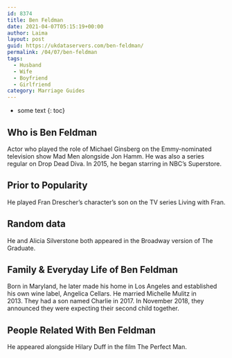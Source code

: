 ```yaml
---
id: 8374
title: Ben Feldman
date: 2021-04-07T05:15:19+00:00
author: Laima
layout: post
guid: https://ukdataservers.com/ben-feldman/
permalink: /04/07/ben-feldman
tags:
  - Husband
  - Wife
  - Boyfriend
  - Girlfriend
category: Marriage Guides
---
```


* some text
{: toc}


## Who is Ben Feldman
                  
                  
                  
Actor who played the role of Michael Ginsberg on the Emmy-nominated television show Mad Men alongside Jon Hamm. He was also a series regular on Drop Dead Diva. In 2015, he began starring in NBC&#8217;s Superstore.
                  
              
            
              
            
                
                
                
## Prior to Popularity
                  
                  
                  
He played Fran Drescher&#8217;s character&#8217;s son on the TV series Living with Fran.
                  
              
            
              
            
                
                
                
## Random data
                  
                  
                  
He and Alicia Silverstone both appeared in the Broadway version of The Graduate.
                  
              
            
              
            
                
                
                
## Family & Everyday Life of Ben Feldman
                  
                  
                  
Born in Maryland, he later made his home in Los Angeles and established his own wine label, Angelica Cellars. He married Michelle Mulitz in 2013. They had a son named Charlie in 2017. In November 2018, they announced they were expecting their second child together.
                  
              
            
              
            
                
                
                
## People Related With Ben Feldman
                  
                  
                  
He appeared alongside Hilary Duff in the film The Perfect Man.
                  
              
            
              
            
                
              
            
              
              
            
            
              
            
          
          
          